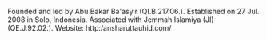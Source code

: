  Founded and led by Abu Bakar Ba'asyir (QI.B.217.06.). Established on 27 Jul.
2008 in Solo, Indonesia. Associated with Jemmah Islamiya (JI) (QE.J.92.02.).
Website: http:/ansharuttauhid.com/ 
